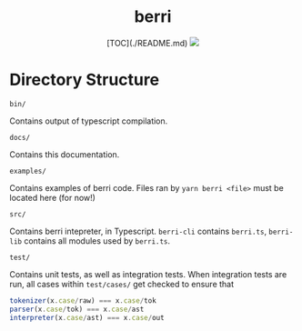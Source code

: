 <div align="center">
<h1>berri</h1>
[TOC](./README.md)
<img src="https://img.shields.io/tokei/lines/github/jsines/berri">
</div>

# Directory Structure

`bin/`

Contains output of typescript compilation.

`docs/`

Contains this documentation.

`examples/`

Contains examples of berri code. Files ran by `yarn berri <file>` must be located here (for now!)

`src/`

Contains berri intepreter, in Typescript. `berri-cli` contains `berri.ts`, `berri-lib` contains all modules used by `berri.ts`. 

`test/`

Contains unit tests, as well as integration tests. When integration tests are run, all cases within `test/cases/` get checked to ensure that

```js
tokenizer(x.case/raw) === x.case/tok
parser(x.case/tok) === x.case/ast
interpreter(x.case/ast) === x.case/out
```